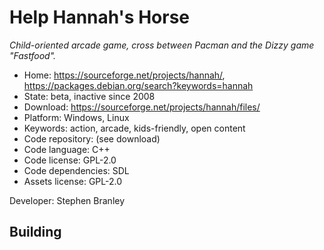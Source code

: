 # Help Hannah's Horse

_Child-oriented arcade game, cross between Pacman and the Dizzy game "Fastfood"._

- Home: https://sourceforge.net/projects/hannah/, https://packages.debian.org/search?keywords=hannah
- State: beta, inactive since 2008
- Download: https://sourceforge.net/projects/hannah/files/
- Platform: Windows, Linux
- Keywords: action, arcade, kids-friendly, open content
- Code repository: (see download)
- Code language: C++
- Code license: GPL-2.0
- Code dependencies: SDL
- Assets license: GPL-2.0

Developer: Stephen Branley

## Building

